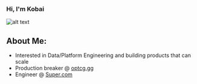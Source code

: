 ### Hi, I'm Kobai


![alt text](https://media.tenor.com/FPvhsv3nFQkAAAAC/kaido-one-piece.gif)

## About Me:
- Interested in Data/Platform Engineering and building products that can scale
- Production breaker @ [optcg.gg](https://www.optcg.gg/)
- Engineer @ [Super.com](https://www.super.com/)
 


<!--
**Kobai/kobai** is a ✨ _special_ ✨ repository because its `README.md` (this file) appears on your GitHub profile.

Here are some ideas to get you started:

- 🔭 I’m currently working on ...
- 🌱 I’m currently learning ...
- 👯 I’m looking to collaborate on ...
- 🤔 I’m looking for help with ...
- 💬 Ask me about ...
- 📫 How to reach me: ...
- 😄 Pronouns: ...
- ⚡ Fun fact: ...
-->
